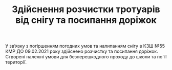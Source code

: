 ﻿---
title: Здійснення розчистки тротуарів від снігу та посипання доріжок
---

У зв’язку з погіршенням погодних умов та налипанням снігу в КЗШ №55 КМР ДО 09.02.2021 року здійснено розчистку та посипання доріжок. Створені належні умови для безперешкодного проходу до школи та по її території.

<slideshow />
